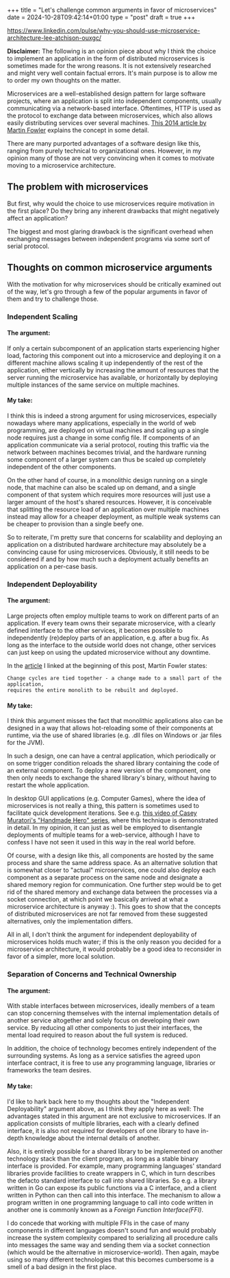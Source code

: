 +++
title = "Let's challenge common arguments in favor of microservices"
date = 2024-10-28T09:42:14+01:00
type = "post"
draft = true
+++

https://www.linkedin.com/pulse/why-you-should-use-microservice-architecture-lee-atchison-ouxgc/

**Disclaimer:** The following is an opinion piece about why I think the choice to implement an application in the form of distributed microservices is sometimes made for the wrong reasons. It is not extensively researched and might very well contain factual errors. It's main purpose is to allow me to order my own thoughts on the matter.

Microservices are a well-established design pattern for large software projects, where an application is split into independent components, usually communicating via a network-based interface. Oftentimes, HTTP is used as the protocol to exchange data between microservices, which also allows easily distributing services over several machines. [This 2014 article by Martin Fowler](https://martinfowler.com/articles/microservices.html) explains the concept in some detail.

There are many purported advantages of a software design like this, ranging from purely technical to organizational ones. However, in my opinion many of those are not very convincing when it comes to motivate moving to a microservice architecture. 

## The problem with microservices

But first, why would the choice to use microservices require motivation in the first place? Do they bring any inherent drawbacks that might negatively affect an application?

The biggest and most glaring drawback is the significant overhead when exchanging messages between independent programs via some sort of serial protocol.

## Thoughts on common microservice arguments

With the motivation for why microservices should be critically examined out of the way, let's gro through a few of the popular arguments in favor of them and try to challenge those.

### Independent Scaling

#### The argument:

If only a certain subcomponent of an application starts experiencing higher load, factoring this component out into a microservice and deploying it on a different machine allows scaling it up independently of the rest of the application, either vertically by increasing the amount of resources that the server running the microservice has available, or horizontally by deploying multiple instances of the same service on multiple machines.

#### My take:

I think this is indeed a strong argument for using microservices, especially nowadays where many applications, especially in the world of web programming, are deployed on virtual machines and scaling up a single node requires just a change in some config file. If components of an application communicate via a serial protocol, routing this traffic via the network between machines becomes trivial, and the hardware running some component of a larger system can thus be scaled up completely independent of the other components.

On the other hand of course, in a monolithic design running on a single node, that machine can also be scaled up on demand, and a single component of that system which requires more resources will just use a larger amount of the host's shared resources. However, it is conceivable that splitting the resource load of an application over multiple machines instead may allow for a cheaper deployment, as multiple weak systems can be cheaper to provision than a single beefy one.

So to reiterate, I'm pretty sure that concerns for scalability and deploying an application on a distributed hardware architecture may absolutely be a convincing cause for using microservices. Obviously, it still needs to be considered if and by how much such a deployment actually benefits an application on a per-case basis.

### Independent Deployability

#### The argument:

Large projects often employ multiple teams to work on different parts of an application. If every team owns their separate microservice, with a clearly defined interface to the other services, it becomes possible to independently (re)deploy parts of an application, e.g. after a bug fix. As long as the interface to the outside world does not change, other services can just keep on using the updated microservice without any downtime.

In the [article](https://martinfowler.com/articles/microservices.html) I linked at the beginning of this post, Martin Fowler states:

```
Change cycles are tied together - a change made to a small part of the application,
requires the entire monolith to be rebuilt and deployed.
```

#### My take:

I think this argument misses the fact that monolithic applications also can be designed in a way that allows hot-reloading some of their components at runtime, via the use of shared libraries (e.g. .dll files on Windows or .jar files for the JVM).

In such a design, one can have a central application, which periodically or on some trigger condition reloads the shared library containing the code of an external component. To deploy a new version of the component, one then only needs to exchange the shared library's binary, without having to restart the whole application.

In desktop GUI applications (e.g. Computer Games), where the idea of microservices is not really a thing, this pattern is sometimes used to facilitate quick development iterations. See e.g. [this video of Casey Muratori's "Handmade Hero" series](https://www.youtube.com/watch?v=WMSBRk5WG58), where this technique is demonstrated in detail. In my opinion, it can just as well be employed to disentangle deployments of multiple teams for a web-service, although I have to confess I have not seen it used in this way in the real world before.

Of course, with a design like this, all components are hosted by the same process and share the same address space. As an alternative solution that is somewhat closer to "actual" microservices, one could also deploy each component as a separate process on the same node and designate a shared memory region for communication. One further step would be to get rid of the shared memory and exchange data between the processes via a socket connection, at which point we basically arrived at what a microservice architecture is anyway :). This goes to show that the concepts of distributed microservices are not far removed from these suggested alternatives, only the implementation differs.

All in all, I don't think the argument for independent deployability of microservices holds much water; if this is the only reason you decided for a microservice architecture, it would probably be a good idea to reconsider in favor of a simpler, more local solution.

### Separation of Concerns and Technical Ownership

#### The argument:

With stable interfaces between microservices, ideally members of a team can stop concerning themselves with the internal implementation details of another service altogether and solely focus on developing their own service. By reducing all other components to just their interfaces, the mental load required to reason about the full system is reduced.

In addition, the choice of technology becomes entirely independent of the surrounding systems. As long as a service satisfies the agreed upon interface contract, it is free to use any programming language, libraries or frameworks the team desires.

#### My take:

I'd like to hark back here to my thoughts about the "Independent Deployability" argument above, as I think they apply here as well: The advantages stated in this argument are not exclusive to microservices. If an application consists of multiple libraries, each with a clearly defined interface, it is also not required for developers of one library to have in-depth knowledge about the internal details of another.

Also, it is entirely possible for a shared library to be implemented on another technology stack than the client program, as long as a stable binary interface is provided. For example, many programming languages' standard libraries provide facilities to create wrappers in C, which in turn describes the defacto standard interface to call into shared libraries. So e.g. a library written in Go can expose its public functions via a C interface, and a client written in Python can then call into this interface. The mechanism to allow a program written in one programming language to call into code written in another one is commonly known as a *Foreign Function Interface(FFI)*.

I do concede that working with multiple FFIs in the case of many components in different languages doesn't sound fun and would probably increase the system complexity compared to serializing all procedure calls into messages the same way and sending them via a socket connection (which would be the alternative in microservice-world). Then again, maybe using so many different technologies that this becomes cumbersome is a smell of a bad design in the first place.

